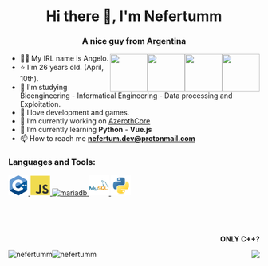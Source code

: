 
<h1 align="center">Hi there 👋, I'm Nefertumm</h1>
<h3 align="center">A nice guy from Argentina</h3>
<img align="right" src="https://c.tenor.com/wshtTNn_fmoAAAAi/christ-scared.gif" width=75px height=75px />
<img align="right" src="https://c.tenor.com/nEF800vPQh8AAAAi/naruto-run-peepo.gif" width=75px height=75px />
<img align="right" src="https://c.tenor.com/iA1ChE86k_cAAAAi/pepe-peepo.gif" width=75px height=75px />
<img align="right" src="https://c.tenor.com/NeuNNfRrPTIAAAAi/pepe-the-frog-thinking.gif" width=75px height=75px />


- 🧑🏼 My IRL name is Angelo.
- ⭐️ I'm 26 years old. (April, 10th).
- 🧬 I'm studying Bioengineering - Informatical Engineering - Data processing and Exploitation.
- 👾 I love development and games.
- 🔭 I’m currently working on [AzerothCore](https://github.com/azerothcore)
- 🌱 I’m currently learning **Python** - **Vue.js**
- 📫 How to reach me **nefertum.dev@protonmail.com**


<h3 align="left">Languages and Tools:</h3>
<p align="left"> <a href="https://www.w3schools.com/cpp/" target="_blank"> <img src="https://raw.githubusercontent.com/devicons/devicon/master/icons/cplusplus/cplusplus-original.svg" alt="cplusplus" width="40" height="40"/> </a> <a href="https://developer.mozilla.org/en-US/docs/Web/JavaScript" target="_blank"> <img src="https://raw.githubusercontent.com/devicons/devicon/master/icons/javascript/javascript-original.svg" alt="javascript" width="40" height="40"/> </a> <a href="https://mariadb.org/" target="_blank"> <img src="https://www.vectorlogo.zone/logos/mariadb/mariadb-icon.svg" alt="mariadb" width="40" height="40"/> </a> <a href="https://www.mysql.com/" target="_blank"> <img src="https://raw.githubusercontent.com/devicons/devicon/master/icons/mysql/mysql-original-wordmark.svg" alt="mysql" width="40" height="40"/> </a> <a href="https://www.python.org" target="_blank" rel="noreferrer"> <img src="https://raw.githubusercontent.com/devicons/devicon/master/icons/python/python-original.svg" alt="python" width="40" height="40"/> </a> </p> <p>&nbsp;</p> <br>
<p align="right"><strong>ONLY C++? </strong></p>
<img align="right" src="https://c.tenor.com/nnWxu7jZF5gAAAAi/peepoleave-peepo.gif" />

<img align="left" src="https://github-readme-stats.vercel.app/api?username=nefertumm&show_icons=true&locale=en&count_private=true&theme=radical" alt="nefertumm" />

<img align="left" src="https://github-readme-stats.vercel.app/api/top-langs?username=Nefertumm&theme=radical&hide=java,javascript,html,css&layout=compact" alt="nefertumm" />
<br><br><br><br><br><br><br><br><br>



